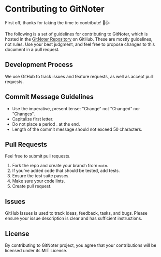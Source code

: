 # Contributing to GitNoter

First off, thanks for taking the time to contribute! :tada::+1:

The following is a set of guidelines for contributing to GitNoter, which is hosted in the [GitNoter Repository](https://github.com/vivekweb2013/gitnoter) on GitHub. These are mostly guidelines, not rules. Use your best judgment, and feel free to propose changes to this document in a pull request.

## Development Process
We use GitHub to track issues and feature requests, as well as accept pull requests.

## Commit Message Guidelines
-   Use the imperative, present tense: "Change" not "Changed" nor "Changes".
-   Capitalize first letter.
-   Do not place a period . at the end.
-   Length of the commit message should not exceed 50 characters.

## Pull Requests
Feel free to submit pull requests.

1.  Fork the repo and create your branch from `main`.
2.  If you've added code that should be tested, add tests.
4.  Ensure the test suite passes.
5.  Make sure your code lints.
6.  Create pull request.

## Issues
GitHub Issues is used to track ideas, feedback, tasks, and bugs.
Please ensure your issue description is clear and has sufficient instructions.

## License
By contributing to GitNoter project, you agree that your contributions will be licensed under its MIT License.
